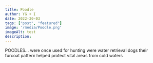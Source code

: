 ```yaml
---
title: Poodle
author: YG + I
date: 2022-30-03
tags: ["post", "featured"]
image: '/media/Poodle.png'
imageAlt: test
description: 
---
```

POODLES...
were once used for hunting
were water retrieval dogs
their furcoat pattern helped protect vital areas from cold waters
